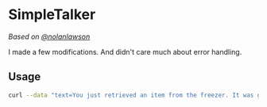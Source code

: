# SimpleTalker

*Based on [@nolanlawson](https://github.com/nolanlawson/SimpleTalker)*

I made a few modifications. And didn't care much about error handling.

## Usage
```bash
curl --data "text=You just retrieved an item from the freezer. It was ground beef." http://10.0.0.35:8765
```
